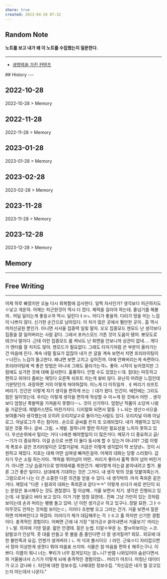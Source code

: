 ```yaml
---
share: true
created: 2023-04-28 07:32
---
```


## Random Note
#### 노트를 보고 내가 왜 이 노트를 수집했는지 질문한다.
---
<p><span><ul>
<li><a data-tooltip-position="top" aria-label="Infinity Drawer/생명력을 가진 컨텐츠.md" data-href="Infinity Drawer/생명력을 가진 컨텐츠.md" href="Infinity Drawer/생명력을 가진 컨텐츠.md" class="internal-link" target="_blank" rel="noopener">생명력을 가진 컨텐츠</a></li>
</ul></span></p>
## History
---
<h2><span><p>2022-10-28</p></span></h2><p><span><p><span alt="2022-10-28 > Memory" src="2022-10-28#Memory" class="internal-embed">2022-10-28 &gt; Memory</span></p></span></p><h2><span><p>2022-11-28</p></span></h2><p><span><p><span alt="2022-11-28 > Memory" src="2022-11-28#Memory" class="internal-embed">2022-11-28 &gt; Memory</span></p></span></p><h2><span><p>2023-01-28</p></span></h2><p><span><p><span alt="2023-01-28 > Memory" src="2023-01-28#Memory" class="internal-embed">2023-01-28 &gt; Memory</span></p></span></p><h2><span><p>2023-02-28</p></span></h2><p><span><p><span alt="2023-02-28 > Memory" src="2023-02-28#Memory" class="internal-embed">2023-02-28 &gt; Memory</span></p></span></p><h2><span><p>2023-11-28</p></span></h2><p><span><p><span alt="2023-11-28 > Memory" src="2023-11-28#Memory" class="internal-embed">2023-11-28 &gt; Memory</span></p></span></p><h2><span><p>2023-12-28</p></span></h2><p><span><p><span alt="2023-12-28 > Memory" src="2023-12-28#Memory" class="internal-embed">2023-12-28 &gt; Memory</span></p></span></p>


## Memory
---




## Free Writing
---
어제 하루 빠졌지만 오늘 다시 회복함에 감사한다. 일찍 자서인가? 생각보다 피곤하지도 ㅇ낳고 개운햐. 어제는 피곤한것이 역시 더 컸다. 체력을 길러야 하는데. 줄넘기를 해볼까.. 어딜 달리는게 좋응ㄹ까 역시. 달린다ㅕㅁㄴ 어디가 좋을까. 다리가 땅을 미는 느낌이 나쁘지 않다. 신기한 순간으로 남아있다. 이 차가 많은 곳에서 뛸만한 곳이.. 흠 역시 까치산공원 뿐인가. 아니면 서서울 집중력 일힞 말자. 
오오 집중모드 젠모드 난 생각보다 집중을 잘 잃어버리는 사람 같다. 그래서 포커스모드 가튼 것이 도움이 됐어. 뽀모도로 테크닉 말이다 .근데 이런 집중모드 를 켜놔도 난 화면을 안보니까 상관이 없네.... 게다가 엔터를 잘 치지도 않아. 젠모드가 필요없다. 
그래도 타자기처럼 쓴 부분이 올라가는 건 마음에 든다. 계속 내릴 필요가 없잖아
내가 쓴 글을 계속 보면서 치면 프리라이팅이 ㅜ너진느 느김이 들고한다. 왜냐면 보면 고치고 싶어진까. 아예 안봐버리는게 속편하다. 프리라이팅에 썩 좋은 방법은 아니네 그래도 올라가는걱ㄴ 좋아. 
시작이 늦어졌지만 그럼에도 싲가한 것에 대해 감사한다. 훌륭하다. 안할 수도 있었는ㄷ데. 침대는 따듯하고 편하고 위아더 좀비는 재밋다 오른쪽 쉬프트 치는게 슂비 않다. 유난히 어려운 느낌인데 기분탓인가. 과장하면 거의 이렇게 쳐야하잖아. 어느게 더 이득일까 . ㅔ 버리기 쉬프트 버리기. 인간은 이렇게 자기 생각을 편하게 쓰는 ㅣ대가 왔다. 인간이. 에전에는 그리도 힘든 일이엇는데. 우리는 이렇게 생각을 편하게 작성할 수 이ㅆ게 된 것에서 어떤 .. 생각보다 엄청난 폭발력을 가져옫지 못했다ㅡㄴ 것이 신기하다. 엄청난 작품이 소당져 나왔을 거같은데. 제텔카스텐도 마찬가지다. 디지털화 되면서 말동 ㅏㄴ되는 생산ㅇ서으을 보여줄거라 생각했는데 오히려 오리지날ㄹ로 돌아가는사람도 있다. 오리지널 이래 아날로그. 아날로그가 주는 힘이라.. 손으로 글씨를 쓴지 또 오래되었다. 내가 개발하고 있지 않은 것중 하나. 글씨 .그림. ㅅ개발. 잘하니까 할만 하지만 필요성을 느끼지 못하고 있다. 우선순위에서 밀리는 거다 나에겐 해야할일이 더 많은거다. 메모가 더 중요하고 긄/ㅡ기가 더 중요하다. 이걸 손으로 쓰면 더 둘다 동시에 할 수 있는거 아니야?
그럼 이렇게 폭포수 같은 프리라잍이은 모할거같애. 지금은 이렇게 생각없이 막 쏘당낸ㄴ 것이 시원하고 재밌다. 지호는 대체 어떤 심여넹 빠져든걸까. 어제의 대화는 당황 스러웠다. 갑자기 무슨 소릴 하는거야.. 맥락을 뛰어넘어 어떤.. 머리가 좋아서 훌쩍 뛰어 넘어 버린거가. 아니면 그냥 습괁거으로 방어태세를 취한건가. 왜이렇게 아는걸 쏟아내려고 할가. 물론 그건 좋은 일이다. 상대에게 기대하는 것은 그거다. 내 생각 밖의 것을 덧붙여죽는거. 그럼으로서 나는 더 큰 소중한 다른 의견을 얻을 수 있다. 내 생각박의 .마치 족외혼 같은거다. 재밌네
"다른 ㅏ람과의 대화는 족외혼과 같다ㅋㅋ"
이렇게 쓰다가 바로 판단이 되는 문장은 표시해두는 것도 괜찮겠다. 헐 이상해.. 거울 보면서 치기. 생각은 진행되고 있는데. 내 얼굴으 바라 보고 있다. 이거 기분 엄청 묘한데.. 진짜 그냥 가만히 있는 것처럼 보이는데 손과 머리는 팽팽 돌고 있따. 넌 이런 생가긍ㄹ 하고 있구나..정말 묘한. 그ㅑㅇ아무것도 안하는 것처럼 보이는ㄷ;. 이러다 조현병 오고 그러는 건가. 거울 보면서 질문하면 미쳐버린다고 하잖아. 이러다가 제가 대답해주는 걱 ㅏㅌ고 홀 하지만 신기한 경험이다. 충격적인 경험이다. 어쩌면 근래 내 가장 
"생가긍ㄹ 쏟아내면서 거울보기' 
머리는 ㅏㄴ발. 의자에 기댄 얼굴. 얇은 안경테. 짙은 눈썹. 티잍ㅇ부운 눈. 짤ㅂ아보이는 ㅗ코. 닭발코가 인상적. 콧 대를 만들고 못 볼을 좀 줄인다면 더 잘 생겨질까? 외모.. 외모에 대한 불만족과 요김. 언젠가 생겨버러ㅣㄴ 저 넉과 볼사이으 ㅣ라인. 근육ㅇ디 자리잡으면서 정마 이상한게 생겻다 뭐야 따옴표 쓰지마.
식물은 참 마음을 편하ㅔ 해주는구나. 이쁘다. 이름이 뭐니 너는. 뿌리가 너무 잠겨있지는 않ㄴ니? 반쯤 나와있어야 숨쉰다면서. 와 거울봄녀서 스기가 이렇게 뇌에 충격적인 경험이었ㄴ. 머리가 아프다. 어청난 데이터가 오고 갔나바ㅓ. 타인에 대한 정보수집. 나에대한 정보수집. 
"자신감은 내가 뭘 갖고있는지 아는데서 나온다."